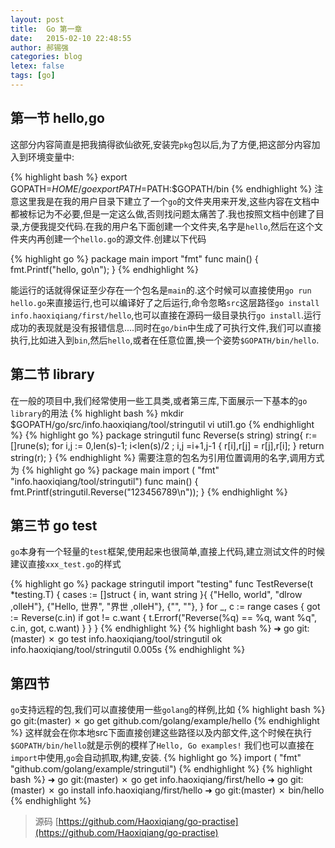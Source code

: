 ```yaml
---
layout: post
title:  Go 第一章
date:   2015-02-10 22:48:55
author: 郝锡强
categories: blog
letex: false
tags: [go]
---
```

## 第一节 hello,go
这部分内容简直是把我搞得欲仙欲死,安装完`pkg`包以后,为了方便,把这部分内容加入到环境变量中:

{% highlight bash %}
export GOPATH=$HOME/go
export PATH=$PATH:$GOPATH/bin
{% endhighlight %}
注意这里我是在我的用户目录下建立了一个`go`的文件夹用来开发,这些内容在文档中都被标记为不必要,但是一定这么做,否则找问题太痛苦了.我也按照文档中创建了目录,方便我提交代码.在我的用户名下面创建一个文件夹,名字是`hello`,然后在这个文件夹内再创建一个`hello.go`的源文件.创建以下代码
<!-- more -->
{% highlight go %}
package main
import "fmt"
func main() {
    fmt.Printf("hello, go\n");
}
{% endhighlight %}

能运行的话就得保证至少存在一个包名是`main`的.这个时候可以直接使用`go run hello.go`来直接运行,也可以编译好了之后运行,命令忽略`src`这层路径`go install info.haoxiqiang/first/hello`,也可以直接在源码一级目录执行`go install`.运行成功的表现就是没有报错信息....同时在`go/bin`中生成了可执行文件,我们可以直接执行,比如进入到`bin`,然后`hello`,或者在任意位置,换一个姿势`$GOPATH/bin/hello`.
## 第二节 library
在一般的项目中,我们经常使用一些工具类,或者第三库,下面展示一下基本的`go library`的用法
{% highlight bash %}
mkdir $GOPATH/go/src/info.haoxiqiang/tool/stringutil
vi util1.go
{% endhighlight %}
{% highlight go %}
package stringutil
func Reverse(s string) string{
	r:=[]rune(s);
	for i,j := 0,len(s)-1; i<len(s)/2 ; i,j =i+1,j-1 {
		r[i],r[j] = r[j],r[i];
	}
	return string(r);
}
{% endhighlight %}
需要注意的包名为引用位置调用的名字,调用方式为
{% highlight go %}
package main
import (
	"fmt"
	"info.haoxiqiang/tool/stringutil")
func main() {
    fmt.Printf(stringutil.Reverse("123456789\n"));
}
{% endhighlight %}
## 第三节 go test
`go`本身有一个轻量的`test`框架,使用起来也很简单,直接上代码,建立测试文件的时候建议直接`xxx_test.go`的样式

{% highlight go %}
package stringutil
import "testing"
func TestReverse(t *testing.T) {
	cases := []struct {
		in, want string
	}{
		{"Hello, world", "dlrow ,olleH"},
		{"Hello, 世界", "界世 ,olleH"},
		{"", ""},
	}
	for _, c := range cases {
		got := Reverse(c.in)
		if got != c.want {
			t.Errorf("Reverse(%q) == %q, want %q", c.in, got, c.want)
		}
	}
}
{% endhighlight %}
{% highlight bash %}
➜  go git:(master) ✗ go test info.haoxiqiang/tool/stringutil
ok  	info.haoxiqiang/tool/stringutil	0.005s
{% endhighlight %}
## 第四节
`go`支持远程的包,我们可以直接使用一些`golang`的样例,比如
{% highlight bash %}
	go git:(master) ✗ go get github.com/golang/example/hello
{% endhighlight %}
这样就会在你本地src下面直接创建这些路径以及内部文件,这个时候在执行`$GOPATH/bin/hello`就是示例的模样了`Hello, Go examples!`
我们也可以直接在`import`中使用,`go`会自动抓取,构建,安装.
{% highlight go %}
import (
	"fmt"
	"github.com/golang/example/stringutil")
{% endhighlight %}
{% highlight bash %}
➜  go git:(master) ✗ go get info.haoxiqiang/first/hello
➜  go git:(master) ✗ go install  info.haoxiqiang/first/hello
➜  go git:(master) ✗ bin/hello
{% endhighlight %}

> 源码 [https://github.com/Haoxiqiang/go-practise](https://github.com/Haoxiqiang/go-practise)